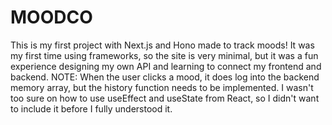 # MOODCO
This is my first project with Next.js and Hono made to track moods! It was my first time using frameworks, so the site is very minimal, but it was a fun experience designing my own API and learning to connect my frontend and backend. NOTE: When the user clicks a mood, it does log into the backend memory array, but the history function needs to be implemented. I wasn't too sure on how to use useEffect and useState from React, so I didn't want to include it before I fully understood it.
